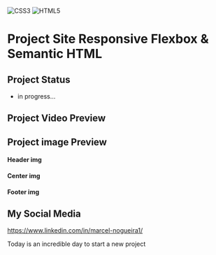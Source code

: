 ![CSS3](https://img.shields.io/badge/css3-%231572B6.svg?style=for-the-badge&logo=css3&logoColor=white)
![HTML5](https://img.shields.io/badge/html5-%23E34F26.svg?style=for-the-badge&logo=html5&logoColor=white)

# Project Site Responsive Flexbox & Semantic HTML

## Project Status
- in progress...

## Project Video Preview



## Project image Preview

#### Header img


#### Center img


#### Footer img


## My Social Media

https://www.linkedin.com/in/marcel-nogueira1/

Today is an incredible day to start a new project
